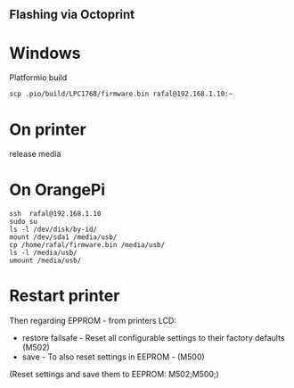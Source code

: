 ## Flashing via Octoprint

# Windows
Platformio build
```
scp .pio/build/LPC1768/firmware.bin rafal@192.168.1.10:~
```

# On printer
release media

# On OrangePi
```
ssh  rafal@192.168.1.10
sudo su
ls -l /dev/disk/by-id/
mount /dev/sda1 /media/usb/
cp /home/rafal/firmware.bin /media/usb/
ls -l /media/usb/
umount /media/usb/
```

# Restart printer

Then regarding EPPROM - from printers LCD:
- restore failsafe - Reset all configurable settings to their factory defaults (M502)
- save - To also reset settings in EEPROM - (M500)

(Reset settings and save them to EEPROM: M502;M500;)
